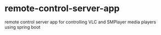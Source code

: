 # remote-control-server-app
remote control server app for controlling VLC and SMPlayer media players using spring boot
